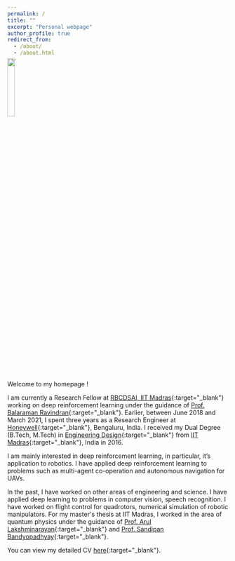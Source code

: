 ```yaml
---
permalink: /
title: ""
excerpt: "Personal webpage"
author_profile: true
redirect_from: 
  - /about/
  - /about.html
---
```

<p style="margin-top:-5%">
<img src="https://adi3e08.github.io/images/profile_picture.jpg" width="18.5%" height="18.5%"/>
</p>
Welcome to my homepage !

I am currently a Research Fellow at [RBCDSAI, IIT Madras](https://rbcdsai.iitm.ac.in/){:target="_blank"} working on deep reinforcement learning under the guidance of [Prof. Balaraman Ravindran](https://www.cse.iitm.ac.in/~ravi/){:target="_blank"}. Earlier, between June 2018 and March 2021, I spent three years as a Research Engineer at [Honeywell](https://www.honeywell.com){:target="_blank"}, Bengaluru, India. I received my Dual Degree (B.Tech, M.Tech) in [Engineering Design](https://ed.iitm.ac.in){:target="_blank"} from [IIT Madras](https://www.iitm.ac.in/){:target="_blank"}, India in 2016.

I am mainly interested in deep reinforcement learning, in particular, it’s application to robotics. I have applied deep reinforcement learning to problems such as multi-agent co-operation and autonomous navigation for UAVs.

In the past, I have worked on other areas of engineering and science. I have applied deep learning to problems in computer vision, speech recognition. I have worked on flight control for quadrotors, numerical simulation of robotic manipulators. For my master's thesis at IIT Madras, I worked in the area of quantum physics under the guidance of  [Prof. Arul Lakshminarayan](https://physics.iitm.ac.in/~arul/index.html){:target="_blank"} and [Prof. Sandipan Bandyopadhyay](https://ed.iitm.ac.in/~sandipan/){:target="_blank"}.

You can view my detailed CV [here](https://adi3e08.github.io/files/cv.pdf){:target="_blank"}.

